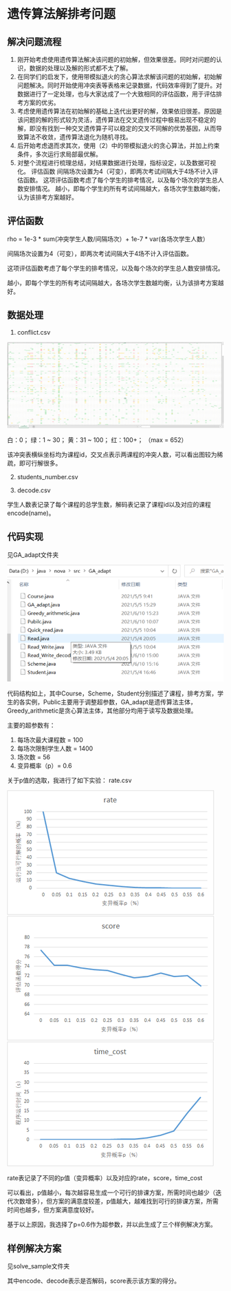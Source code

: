 # 遗传算法解排考问题

## 解决问题流程
1. 刚开始考虑使用遗传算法解决该问题的初始解，但效果很差。同时对问题的认识，数据的处理以及解的形式都不太了解。
2. 在同学们的启发下，使用带模拟退火的贪心算法求解该问题的初始解，初始解问题解决。同时开始使用冲突表等表格来记录数据，代码效率得到了提升。对数据进行了一定处理，也与大家达成了一个大致相同的评估函数，用于评估排考方案的优劣。
3. 考虑使用遗传算法在初始解的基础上迭代出更好的解，效果依旧很差。原因是该问题的解的形式较为灵活，遗传算法在交叉遗传过程中极易出现不稳定的解，即没有找到一种交叉遗传算子可以稳定的交叉不同解的优势基因，从而导致算法不收敛，遗传算法退化为随机寻找。
4. 后开始考虑退而求其次，使用（2）中的带模拟退火的贪心算法，并加上约束条件，多次运行求局部最优解。
5. 对整个流程进行梳理总结，对结果数据进行处理，指标设定，以及数据可视化。
评估函数
间隔场次设置为4（可变），即两次考试间隔大于4场不计入评估函数。
这项评估函数考虑了每个学生的排考情况，以及每个场次的学生总人数安排情况。
越小，即每个学生的所有考试间隔越大，各场次学生数越均衡，认为该排考方案越好。

## 评估函数

rho = 1e-3 * sum(冲突学生人数/间隔场次）+ 1e-7 * var(各场次学生人数）

间隔场次设置为4（可变），即两次考试间隔大于4场不计入评估函数。

这项评估函数考虑了每个学生的排考情况，以及每个场次的学生总人数安排情况。

越小，即每个学生的所有考试间隔越大，各场次学生数越均衡，认为该排考方案越好。

## 数据处理
1.  conflict.csv

![图片](/image/image.png)


 白：0； 绿：1 ~ 30； 黄：31 ~ 100； 红：100+； （max = 652）
 
该冲突表横纵坐标均为课程id，交叉点表示两课程的冲突人数，可以看出图较为稀疏，即可行解很多。

2. students_number.csv

3. decode.csv

学生人数表记录了每个课程的总学生数，解码表记录了课程id以及对应的课程encode(name)。

## 代码实现

见GA_adapt文件夹

![图片](/image/image1.png)

代码结构如上，其中Course，Scheme，Student分别描述了课程，排考方案，学生的各实例，Public主要用于调整超参数，GA_adapt是遗传算法主体，Greedy_arithmetic是贪心算法主体，其他部分均用于读写及数据处理。

主要的超参数有：
1. 每场次最大课程数 = 100 
2. 每场次限制学生人数 = 1400
3. 场次数 = 56
4. 变异概率（p）= 0.6

关于p值的选取，我进行了如下实验：
rate.csv

![图片](/image/image2.png)
![图片](/image/image3.png)
![图片](/image/image4.png)

rate表记录了不同的p值（变异概率）以及对应的rate，score，time_cost

可以看出，p值越小，每次越容易生成一个可行的排课方案，所需时间也越少（迭代次数增多），但方案的满意度较差，p值越大，越难找到可行的排课方案，所需时间也越多，但方案满意度较好。

基于以上原因，我选择了p=0.6作为超参数，并以此生成了三个样例解决方案。

## 样例解决方案

见solve_sample文件夹

其中encode、decode表示是否解码，score表示该方案的得分。
